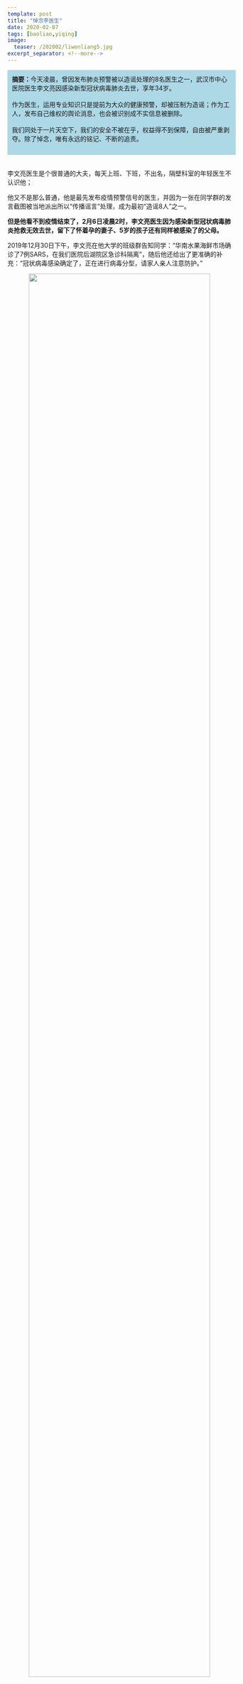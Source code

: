 ```yaml
---
template: post
title: "悼念李医生"
date: 2020-02-07
tags: [baoliao,yiqing]
image:
  teaser: /202002/liwenliang5.jpg
excerpt_separator: <!--more-->
---
```


<div style="width:98%;padding:10px;background-color:lightblue;margin:0;">
<strong>摘要：</strong>今天凌晨，曾因发布肺炎预警被以造谣处理的8名医生之一，武汉市中心医院医生李文亮因感染新型冠状病毒肺炎去世，享年34岁。<br><br>
作为医生，运用专业知识只是提前为大众的健康预警，却被压制为造谣；作为工人，发布自己维权的舆论消息，也会被识别成不实信息被删除。<br><br>
我们同处于一片天空下，我们的安全不被在乎，权益得不到保障，自由被严重剥夺。除了悼念，唯有永远的铭记、不断的追责。<br><br>
</div><br>

<!--more-->

李文亮医生是个很普通的大夫，每天上班、下班，不出名，隔壁科室的年轻医生不认识他；

他又不是那么普通，他是最先发布疫情预警信号的医生，并因为一张在同学群的发言截图被当地派出所以“传播谣言”处理，成为最初“造谣8人”之一。

**但是他看不到疫情结束了，2月6日凌晨2时，李文亮医生因为感染新型冠状病毒肺炎抢救无效去世，留下了怀着孕的妻子、5岁的孩子还有同样被感染了的父母。**

2019年12月30日下午，李文亮在他大学的班级群告知同学：“华南水果海鲜市场确诊了7例SARS，在我们医院后湖院区急诊科隔离”，随后他还给出了更准确的补充：“冠状病毒感染确定了，正在进行病毒分型，请家人亲人注意防护。”

<div style="text-align:center"><img src="/images/202002/liwenliang1.jpg" width="90%"></div><br>

消息在医护人员中间小范围传开了。也是同日，武汉市卫建委引发紧急通知，要求“未经授权任何单位、个人不得擅自发布对外救治信息”，**有责任感的医生想要提醒病人，只能拐弯抹角地说：“华南海鲜市场不干净，最近少去”。**

李文亮医生被医院领导约谈，还到派出所接受了训诫。这份训诫书，已经成为这个官僚体制最大的讽刺。

<div style="text-align:center"><img src="/images/202002/liwenliang2.jpg" width="90%"></div><br>

我们悼念李文亮，同样是为了悼念那636个同样因冠状病毒肺炎死亡的同胞，还有那些没被纳入统计数据的，死于确诊之前的疑似患者。<span style="color:red"><strong>因为如果官场里少考虑一点代表大会期间的政绩升迁，不去隐瞒已经很严重的疫情信息，本来不会有这么多人白白死去。</strong></span>

咱们全国的劳动人民，也不会因为疫情断了收入，房贷车贷负债累累，还时时担忧着返程上班的传染危险。

最高法为被训诫的8人平反，国家监委派调查组到武汉调查李医生相关问题，**可谁知道是不是只是安抚民心而已？**

毕竟就在这两天，就又有人因为发布李文亮医生相关的消息，被公安喝茶、训诫，相关的帖子，也被删了。

**我们工人维权的时候，把遭遇发到网上，不也总是被删帖，甚至站出来的人因为所谓“影响不好”遭受到当地派出所的骚扰，以至于我们得不到外界的支持吗？**

<div style="text-align:center"><img src="/images/202002/liwenliang3.jpg" width="90%"></div><br>

这关乎我们每个人，关乎我们工人。

所以，<span style="color:red"><strong>我们要做的，除了悼念，还有不断的追责，永远的铭记。</strong></span>

下一次有人因为造谣、发布不实信息这样的理由被处理，不要轻易相信，**想一想究竟是谁说了假话**，质问有关部门又是哪里来的权力，把不符合其官方口径和利益的消息都打为谣言。

还有，**突破舆论封锁**。不论是事关全体人民性命的大事，还是**其他工人在维权的求援贴、进展贴**，帮忙把消息传播出去。

**要经常问问，名为辟谣实为维稳的强盗行为停止了吗？底层人民的生命和幸福被放在心上了吗？说了真话的受到公正对待了吗？**

<div style="text-align:center"><img src="/images/202002/liwenliang4.jpg" width="90%"></div><br>

<span style="color:red"><strong>只要答案仍然是没有，我们就会不懈地，用工人的力量，去争取一个没有压迫的，老百姓不会被当作蝼蚁欺骗和玩弄的，更美好一点的社会。</strong></span>

这样李文亮医生，才不会白白死去！

<div style="text-align:center"><img src="/images/202002/liwenliang5.jpg" width="90%"></div><br>
